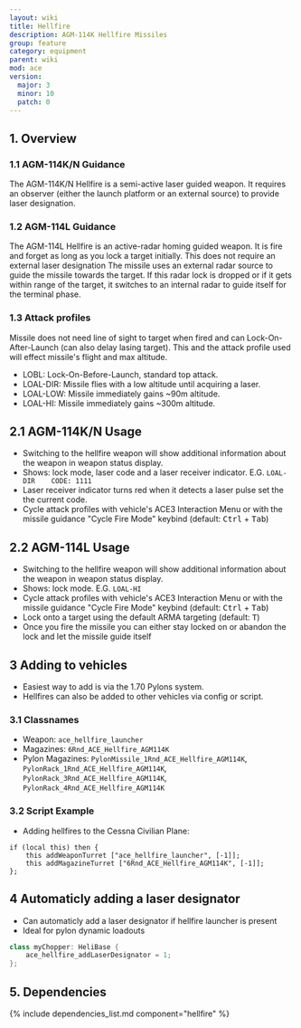 ```yaml
---
layout: wiki
title: Hellfire
description: AGM-114K Hellfire Missiles
group: feature
category: equipment
parent: wiki
mod: ace
version:
  major: 3
  minor: 10
  patch: 0
---
```


## 1. Overview

### 1.1 AGM-114K/N Guidance
The AGM-114K/N Hellfire is a semi-active laser guided weapon. It requires an observer (either the launch platform or an external source) to provide laser designation.

### 1.2 AGM-114L Guidance
The AGM-114L Hellfire is an active-radar homing guided weapon. It is fire and forget as long as you lock a target initially. This does not require an external laser designation
The missile uses an external radar source to guide the missile towards the target. If this radar lock is dropped or if it gets within range of the target, it switches to an internal radar to guide itself for the terminal phase.

### 1.3 Attack profiles
Missile does not need line of sight to target when fired and can Lock-On-After-Launch (can also delay lasing target).
This and the attack profile used will effect missile's flight and max altitude.
- LOBL: Lock-On-Before-Launch, standard top attack.
- LOAL-DIR: Missile flies with a low altitude until acquiring a laser.
- LOAL-LOW: Missile immediately gains ~90m altitude.
- LOAL-HI: Missile immediately gains ~300m altitude.

## 2.1 AGM-114K/N Usage
- Switching to the hellfire weapon will show additional information about the weapon in weapon status display.
- Shows: lock mode, laser code and a laser receiver indicator.  E.G. `LOAL-DIR    CODE: 1111`
- Laser receiver indicator turns red when it detects a laser pulse set the the current code.
- Cycle attack profiles with vehicle's ACE3 Interaction Menu or with the missile guidance "Cycle Fire Mode" keybind (default: <kbd>Ctrl</kbd> + <kbd>Tab</kbd>)

## 2.2 AGM-114L Usage
- Switching to the hellfire weapon will show additional information about the weapon in weapon status display.
- Shows: lock mode. E.G. `LOAL-HI`
- Cycle attack profiles with vehicle's ACE3 Interaction Menu or with the missile guidance "Cycle Fire Mode" keybind (default: <kbd>Ctrl</kbd> + <kbd>Tab</kbd>)
- Lock onto a target using the default ARMA targeting (default: <kbd>T</kbd>)
- Once you fire the missile you can either stay locked on or abandon the lock and let the missile guide itself

## 3 Adding to vehicles
- Easiest way to add is via the 1.70 Pylons system.
- Hellfires can also be added to other vehicles via config or script.

### 3.1 Classnames
- Weapon: `ace_hellfire_launcher`
- Magazines: `6Rnd_ACE_Hellfire_AGM114K`
- Pylon Magazines: `PylonMissile_1Rnd_ACE_Hellfire_AGM114K`, `PylonRack_1Rnd_ACE_Hellfire_AGM114K`, `PylonRack_3Rnd_ACE_Hellfire_AGM114K`, `PylonRack_4Rnd_ACE_Hellfire_AGM114K`

### 3.2 Script Example
- Adding hellfires to the Cessna Civilian Plane:

```
if (local this) then {
    this addWeaponTurret ["ace_hellfire_launcher", [-1]];
    this addMagazineTurret ["6Rnd_ACE_Hellfire_AGM114K", [-1]];
};
```

## 4 Automaticly adding a laser designator
- Can automaticly add a laser designator if hellfire launcher is present
- Ideal for pylon dynamic loadouts

```cpp
class myChopper: HeliBase {
    ace_hellfire_addLaserDesignator = 1;
};
```

## 5. Dependencies

{% include dependencies_list.md component="hellfire" %}
